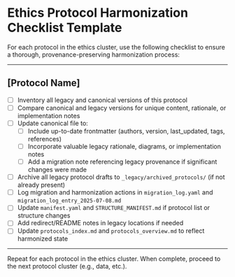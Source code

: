 # Ethics Protocol Harmonization Checklist Template

For each protocol in the ethics cluster, use the following checklist to ensure a thorough, provenance-preserving harmonization process:

---

## [Protocol Name]

- [ ] Inventory all legacy and canonical versions of this protocol
- [ ] Compare canonical and legacy versions for unique content, rationale, or implementation notes
- [ ] Update canonical file to:
    - [ ] Include up-to-date frontmatter (authors, version, last_updated, tags, references)
    - [ ] Incorporate valuable legacy rationale, diagrams, or implementation notes
    - [ ] Add a migration note referencing legacy provenance if significant changes were made
- [ ] Archive all legacy protocol drafts to `_legacy/archived_protocols/` (if not already present)
- [ ] Log migration and harmonization actions in `migration_log.yaml` and `migration_log_entry_2025-07-08.md`
- [ ] Update `manifest.yaml` and `STRUCTURE_MANIFEST.md` if protocol list or structure changes
- [ ] Add redirect/README notes in legacy locations if needed
- [ ] Update `protocols_index.md` and `protocols_overview.md` to reflect harmonized state

---

Repeat for each protocol in the ethics cluster. When complete, proceed to the next protocol cluster (e.g., data, etc.).
